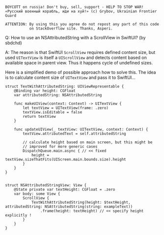 ```
BOYCOTT on russia! Don't buy, sell, support - HELP TO STOP WAR!
«Русский военный корабль, иди на хуй!» (c) Grybov, Ukrainian Frontier Guard

ATTENTION: By using this you agree do not repost any part of this code
           on StackOverflow site. Thanks, Asperi.
```

Q: How to use an NSAttributedString with a ScrollView in SwiftUI? (by sbdchd)

A: The reason is that SwiftUI `ScrollView` requires defined content size, but used `UITextView` is itself a `UIScrollView` and detects content based on available space in parent view. Thus it happens cycle of undefined sizes. 

Here is a simplified demo of possible approach how to solve this. The idea is to calculate content size of `UITextView` and pass it to SwiftUI...

    struct TextWithAttributedString: UIViewRepresentable {
        @Binding var height: CGFloat
        var attributedString: NSAttributedString
    
        func makeUIView(context: Context) -> UITextView {
            let textView = UITextView(frame: .zero)
            textView.isEditable = false
            return textView
        }
    
        func updateUIView(_ textView: UITextView, context: Context) {
            textView.attributedText = self.attributedString

            // calculate height based on main screen, but this might be 
            // improved for more generic cases
            DispatchQueue.main.async { // << fixed 
                height = textView.sizeThatFits(UIScreen.main.bounds.size).height
            }
        }
    }
    
    
    struct NSAttributedStringView: View {
        @State private var textHeight: CGFloat = .zero
        var body: some View {
            ScrollView {
                TextWithAttributedString(height: $textHeight, attributedString: NSAttributedString(string: exampleText))
                    .frame(height: textHeight) // << specify height explicitly !
            }
        }
    }

